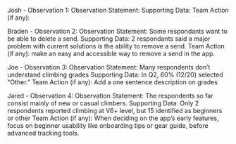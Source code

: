 Josh - Observation 1:
Observation Statement:
Supporting Data:
Team Action (if any):

Braden - Observation 2:
Observation Statement: Some respondants want to be able to delete a send.
Supporting Data: 2 respondants said a major problem with current solutions is the ability to remove a send.
Team Action (if any): make an easy and accessible way to remove a send in the app.

Joe - Observation 3:
Observation Statement: Many respondents don’t understand climbing grades
Supporting Data: In Q2, 60% (12/20) selected “Other.”
Team Action (if any): Add a one sentence description on grades

Jared - Observation 4:
Observation Statement: The respondents so far consist mainly of new or casual climbers.
Supporting Data: Only 2 respondents reported climbing at V6+ level, but 15 identified as beginners or other
Team Action (if any): When deciding on the app’s early features, focus on beginner usability like onboarding tips or gear guide, before advanced tracking tools.
